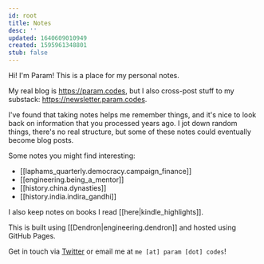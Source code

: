 ```yaml
---
id: root
title: Notes
desc: ''
updated: 1640609010949
created: 1595961348801
stub: false
---
```


Hi! I'm Param! This is a place for my personal notes.

My real blog is https://param.codes, but I also cross-post
stuff to my substack: https://newsletter.param.codes.

I've found that taking notes helps me remember things, and it's nice
to look back on information that you processed years ago. I jot down random things, there's no real structure, but some of these
notes could eventually become blog posts.

Some notes you might find interesting:

* [[laphams_quarterly.democracy.campaign_finance]]
* [[engineering.being_a_mentor]]
* [[history.china.dynasties]]
* [[history.india.indira_gandhi]]

I also keep notes on books I read [[here|kindle_highlights]].

This is built using [[Dendron|engineering.dendron]] and hosted using
GitHub Pages.

Get in touch via [Twitter](https://twitter.com/iliekcomputers) or email me at `me [at] param [dot] codes`!
